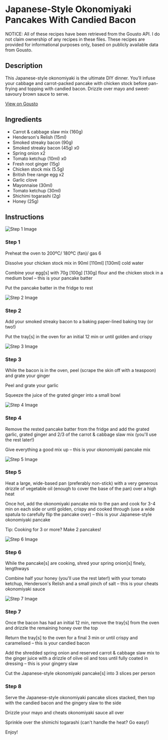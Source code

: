 # Japanese-Style Okonomiyaki Pancakes With Candied Bacon 

NOTICE: All of these recipes have been retrieved from the Gousto API. I do not claim ownership of any recipes in these files. These recipes are provided for informational purposes only, based on publicly available data from Gousto.

## Description

This Japanese-style okonomiyaki is the ultimate DIY dinner. You’ll infuse your cabbage and carrot-packed pancake with chicken stock before pan-frying and topping with candied bacon. Drizzle over mayo and sweet-savoury brown sauce to serve.

[View on Gousto](https://www.gousto.co.uk/recipes/cookbook/japanese-style-okonomiyaki-pancakes-with-candied-bacon)

## Ingredients

- Carrot & cabbage slaw mix (160g)
- Henderson's Relish (15ml)
- Smoked streaky bacon (90g)
- Smoked streaky bacon (45g) x0
- Spring onion x2
- Tomato ketchup (10ml) x0
- Fresh root ginger (15g)
- Chicken stock mix (5.5g)
- British free range egg x2
- Garlic clove
- Mayonnaise (30ml)
- Tomato ketchup (30ml)
- Shichimi togarashi (2g)
- Honey (25g)

## Instructions

![Step 1 Image](https://production-media.gousto.co.uk/cms/recipe-step-image/Step-1-1674558470889-x200.jpg)

### Step 1

Preheat the oven to 200ºC/ 180ºC (fan)/ gas 6

Dissolve your chicken stock mix in 90ml <span class="text-purple">[110ml]</span><span class="text-danger"> [130ml] </span>cold water 

Combine your egg[s] with 70g <span class="text-purple">[100g]</span> <span class="text-danger">[130g] </span>flour and the chicken stock in a medium bowl – this is your pancake batter

Put the pancake batter in the fridge to rest

![Step 2 Image](https://production-media.gousto.co.uk/cms/recipe-step-image/Step-2-1674558479879-x200.jpg)

### Step 2

Add your smoked streaky bacon to a baking paper-lined baking tray (or two!)

Put the tray[s] in the oven for an initial 12 min or until golden and crispy

![Step 3 Image](https://production-media.gousto.co.uk/cms/recipe-step-image/Step-3-1674558492903-x200.jpg)

### Step 3

While the bacon is in the oven, peel (scrape the skin off with a teaspoon) and grate your ginger

Peel and grate your garlic

Squeeze the juice of the grated ginger into a small bowl

![Step 4 Image](https://production-media.gousto.co.uk/cms/recipe-step-image/Step-4-1674558502820-x200.jpg)

### Step 4

Remove the rested pancake batter from the fridge and add the grated garlic, grated ginger and 2/3 of the carrot & cabbage slaw mix (you'll use the rest later!)

Give everything a good mix up – this is your okonomiyaki pancake mix

![Step 5 Image](https://production-media.gousto.co.uk/cms/recipe-step-image/Step-5-1674558516801-x200.jpg)

### Step 5

Heat a large, wide-based pan (preferably non-stick) with a very generous drizzle of vegetable oil (enough to cover the base of the pan) over a high heat

Once hot, add the okonomiyaki pancake mix to the pan and cook for 3-4 min on each side or until golden, crispy and cooked through (use a wide spatula to carefully flip the pancake over) – this is your Japanese-style okonomiyaki pancake

Tip: Cooking for 3 or more? Make 2 pancakes!

![Step 6 Image](https://production-media.gousto.co.uk/cms/recipe-step-image/Step-6-1674558525778-x200.jpg)

### Step 6

While the pancake[s] are cooking, shred your spring onion[s] finely, lengthways

Combine half your honey (you'll use the rest later!) with your tomato ketchup, Henderson's Relish and a small pinch of salt – this is your cheats okonomiyaki sauce

![Step 7 Image](https://production-media.gousto.co.uk/cms/recipe-step-image/Step-7-1674558543713-x200.jpg)

### Step 7

Once the bacon has had an initial 12 min, remove the tray[s] from the oven and drizzle the remaining honey over the top

Return the tray[s] to the oven for a final 3 min or until crispy and caramelised – this is your candied bacon

Add the shredded spring onion and reserved carrot & cabbage slaw mix to the ginger juice with a drizzle of olive oil and toss until fully coated in dressing – this is your gingery slaw

Cut the Japanese-style okonomiyaki pancake[s] into 3 slices per person

### Step 8

Serve the Japanese-style okonomiyaki pancake slices stacked, then top with the candied bacon and the gingery slaw to the side

Drizzle your mayo and cheats okonomiyaki sauce all over

Sprinkle over the shimichi togarashi (can't handle the heat? Go easy!)

Enjoy!

